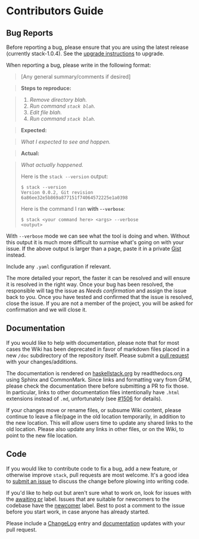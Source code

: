 # Contributors Guide

## Bug Reports

Before reporting a bug, please ensure that you are using the latest release (currently stack-1.0.4).  See the [upgrade instructions](http://docs.haskellstack.org/en/stable/install_and_upgrade/#upgrade) to upgrade.

When reporting a bug, please write in the following format:

> [Any general summary/comments if desired]

> **Steps to reproduce:**

> 1. _Remove directory *blah*._
> 2. _Run command `stack blah`._
> 3. _Edit file blah._
> 3. _Run command `stack blah`._

> **Expected:**

> _What I expected to see and happen._

> **Actual:**

> _What actually happened._
>
> Here is the `stack --version` output:
>
> ```
> $ stack --version
> Version 0.0.2, Git revision 6a86ee32e5b869a877151f74064572225e1a0398
> ```
> Here is the command I ran **with `--verbose`**:
>
> ```
> $ stack <your command here> <args> --verbose
> <output>
> ```

With `--verbose` mode we can see what the tool is doing and when. Without this output it is much more difficult to surmise what's going on with your issue. If the above output is larger than a page, paste it in a private [Gist](https://gist.github.com/) instead.

Include any `.yaml` configuration if relevant.

The more detailed your report, the faster it can be resolved and will ensure it is resolved in the right way. Once your bug has been resolved, the responsible will tag the issue as _Needs confirmation_ and assign the issue back to you. Once you have tested and confirmed that the issue is resolved, close the issue. If you are not a member of the project, you will be asked for confirmation and we will close it.


## Documentation

If you would like to help with documentation, please note that for most cases the Wiki has been deprecated in favor of markdown files placed in a new `/doc` subdirectory of the repository itself. Please submit a [pull request](https://help.github.com/articles/using-pull-requests/) with your changes/additions.

The documentation is rendered on [haskellstack.org](http://haskellstack.org) by
readthedocs.org using Sphinx and CommonMark. Since links and formatting vary
from GFM, please check the documentation there before submitting a PR to fix
those.  In particular, links to other documentation files intentionally have
`.html` extensions instead of `.md`, unfortunately (see
[#1506](https://github.com/commercialhaskell/stack/issues/1506) for details).

If your changes move or rename files, or subsume Wiki content, please continue to leave a file/page in the old location temporarily, in addition to the new location. This will allow users time to update any shared links to the old location. Please also update any links in other files, or on the Wiki, to point to the new file location.


## Code

If you would like to contribute code to fix a bug, add a new feature, or
otherwise improve `stack`, pull requests are most welcome. It's a good idea to
[submit an issue](https://github.com/commercialhaskell/stack/issues/new) to
discuss the change before plowing into writing code.

If you'd like to help out but aren't sure what to work on, look for issues with
the
[awaiting pr](https://github.com/commercialhaskell/stack/issues?q=is%3Aopen+is%3Aissue+label%3A%22awaiting+pr%22)
label. Issues that are suitable for newcomers to the codebase have the
[newcomer](https://github.com/commercialhaskell/stack/issues?q=is%3Aopen+is%3Aissue+label%3A%22awaiting+pr%22+label%3Anewcomer)
label. Best to post a comment to the issue before you start work, in case anyone
has already started.

Please include a
[ChangeLog](https://github.com/commercialhaskell/stack/blob/master/ChangeLog.md)
entry and
[documentation](https://github.com/commercialhaskell/stack/tree/master/doc/)
updates with your pull request.
